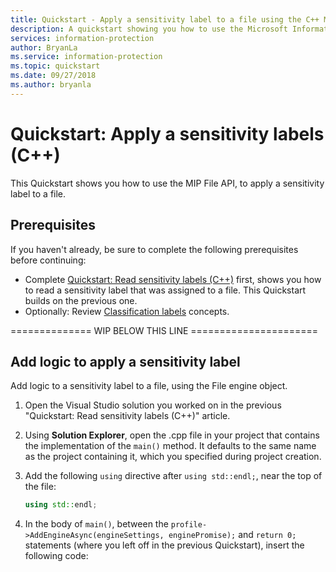 ```yaml
---
title: Quickstart - Apply a sensitivity label to a file using the C++ MIP SDK
description: A quickstart showing you how to use the Microsoft Information Protection C++ SDK to apply a sensitivity label to a file.
services: information-protection
author: BryanLa
ms.service: information-protection
ms.topic: quickstart
ms.date: 09/27/2018
ms.author: bryanla
---
```


# Quickstart: Apply a sensitivity labels (C++)

This Quickstart shows you how to use the MIP File API, to apply a sensitivity label to a file.

## Prerequisites

If you haven't already, be sure to complete the following prerequisites before continuing:

- Complete [Quickstart: Read sensitivity labels (C++)](quick-file-read-label-cpp.md) first, shows you how to read a sensitivity label that was assigned to a file. This Quickstart builds on the previous one.
- Optionally: Review [Classification labels](concept-classification-labels.md) concepts.

============== WIP BELOW THIS LINE ======================

## Add logic to apply a sensitivity label

Add logic to a sensitivity label to a file, using the File engine object. 

1. Open the Visual Studio solution you worked on in the previous "Quickstart: Read sensitivity labels (C++)" article.

2. Using **Solution Explorer**, open the .cpp file in your project that contains the implementation of the `main()` method. It defaults to the same name as the project containing it, which you specified during project creation. 

3. Add the following `using` directive after `using std::endl;`, near the top of the file:

   ```cpp
   using std::endl;
   ```

4. In the body of `main()`, between the `profile->AddEngineAsync(engineSettings, enginePromise);` and `return 0;` statements (where you left off in the previous Quickstart), insert the following code:


